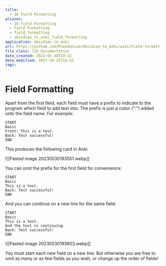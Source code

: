 ```yaml
---
title:
  - 10 Field Formatting
aliases:
  - 10 Field Formatting
  - Field Formatting
  - field_formatting
  - obsidian_to_anki_field_formatting
application: obsidian_to_anki
url: https://github.com/Pseudonium/Obsidian_to_Anki/wiki/Field-formatting
file_class: lib_documentation
date_created: 2023-05-30T19:13
date_modified: 2023-10-25T16:22
tags: 
---
```

# Field Formatting

Apart from the first field, each field must have a prefix to indicate to the program which field to add text into. The prefix is just a colon (":") added onto the field name. For example:

```
START
Basic
Front: This is a test.
Back: Test successful!
END
```

This produces the following card in Anki:

![[Pasted image 20230530193551.webp]]

You can omit the prefix for the first field for convenience:

```
START
Basic
This is a test.
Back: Test successful!
END
```

And you can continue on a new line for the same field:

```
START
Basic
This is a test.
And the test is continuing.
Back: Test successful!
END
```

![[Pasted image 20230530193603.webp]]

You must start each new field on a new line. But otherwise you are free to omit as many or as few fields as you wish, or change up the order of fields!
